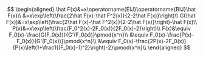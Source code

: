 $$
\begin{aligned}
\hat F(x)&=x\operatorname{EIJ}\operatorname{BIJ}\hat F(x)\\
&=x\exp\left(\frac{2\hat F(x)-\hat F^2(x)}{2-2\hat F(x)}\right)\\
G(\hat F(x))&=x\exp\left(\frac{2\hat F(x)-\hat F^2(x)}{2-2\hat F(x)}\right)-\hat F(x)\\
P(x)&=x\exp\left(\frac{F_0^2(x)-2F_0(x)}{2F_0(x)-2}\right)\\
F(x)&\equiv F_0(x)-\frac{G(F_0(x))}{G'(F_0(x))}\pmod{x^n}\\
&\equiv F_0(x)-\frac{P(x)-F_0(x)}{G'(F_0(x))}\pmod{x^n}\\
&\equiv F_0(x)-\frac{2P(x)-2F_0(x)}{P(x)\left(1+\frac1{(F_0(x)-1)^2}\right)-2}\pmod{x^n}\\
\end{aligned}
$$